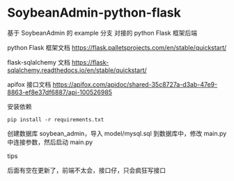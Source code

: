 # SoybeanAdmin-python-flask

基于 SoybeanAdmin 的 example 分支 对接的 python Flask 框架后端


python Flask 框架文档 https://flask.palletsprojects.com/en/stable/quickstart/

flask-sqlalchemy 文档 https://flask-sqlalchemy.readthedocs.io/en/stable/quickstart/

apifox 接口文档 https://apifox.com/apidoc/shared-35c8727a-d3ab-47e9-8863-ef8e37df6887/api-100526985

安装依赖
```shell
pip install -r requirements.txt
```
创建数据库 soybean_admin，导入 model/mysql.sql 到数据库中，修改 main.py 中连接参数，然后启动 main.py


tips

后面有空在更新了，前端不太会，接口仔，只会疯狂写接口